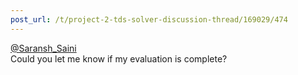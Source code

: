 ```yaml
---
post_url: /t/project-2-tds-solver-discussion-thread/169029/474
---
```

[@Saransh\_Saini](/u/saransh_saini)  
Could you let me know if my evaluation is complete?